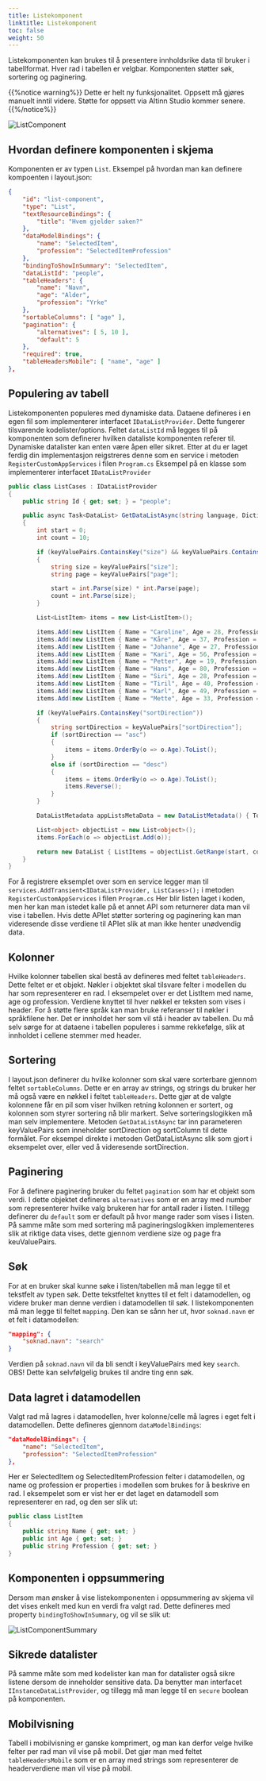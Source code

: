 ```yaml
---
title: Listekomponent
linktitle: Listekomponent
toc: false
weight: 50
---
```


Listekomponenten kan brukes til å presentere innholdsrike data til bruker i tabellformat. Hver rad i tabellen er velgbar.
Komponenten støtter søk, sortering og paginering. 

{{%notice warning%}}
Dette er helt ny funksjonalitet. Oppsett må gjøres manuelt inntil videre. Støtte for oppsett via Altinn Studio kommer 
senere.
{{%/notice%}}

![ListComponent](listComponent.png "Eksempel på hvordan listekomponenten ser ut")

## Hvordan definere komponenten i skjema 
Komponenten er av typen `List`. Eksempel på hvordan man kan definere kompoenten i layout.json:
```json
{
    "id": "list-component",
    "type": "List",
    "textResourceBindings": {
        "title": "Hvem gjelder saken?"
    },
    "dataModelBindings": {
        "name": "SelectedItem",
        "profession": "SelectedItemProfession"
    },
    "bindingToShowInSummary": "SelectedItem",
    "dataListId": "people",
    "tableHeaders": {
        "name": "Navn",
        "age": "Alder",
        "profession": "Yrke"
    },
    "sortableColumns": [ "age" ],
    "pagination": {
        "alternatives": [ 5, 10 ],
        "default": 5
    },
    "required": true,
    "tableHeadersMobile": [ "name", "age" ]
},
```

## Populering av tabell
Listekomponenten populeres med dynamiske data. Dataene defineres i en egen fil som implementerer interfacet `IDataListProvider`. 
Dette fungerer tilsvarende kodelister/options. Feltet `dataListId` må legges til på komponenten som definerer hvilken dataliste komponenten referer til. 
Dynamiske datalister kan enten være åpen eller sikret. 
Etter at du er laget ferdig din implementasjon reigstreres denne som en service i metoden `RegisterCustomAppServices` i filen `Program.cs`
Eksempel på en klasse som implementerer interfacet `IDataListProvider`

```csharp
public class ListCases : IDataListProvider
{
    public string Id { get; set; } = "people";

    public async Task<DataList> GetDataListAsync(string language, Dictionary<string, string> keyValuePairs)
    {
        int start = 0;
        int count = 10;

        if (keyValuePairs.ContainsKey("size") && keyValuePairs.ContainsKey("page"))
        {
            string size = keyValuePairs["size"];
            string page = keyValuePairs["page"];

            start = int.Parse(size) * int.Parse(page);
            count = int.Parse(size);
        }

        List<ListItem> items = new List<ListItem>();

        items.Add(new ListItem { Name = "Caroline", Age = 28, Profession = "Utvikler" });
        items.Add(new ListItem { Name = "Kåre", Age = 37, Profession = "Sykepleier" });
        items.Add(new ListItem { Name = "Johanne", Age = 27, Profession = "Utvikler" });
        items.Add(new ListItem { Name = "Kari", Age = 56, Profession = "Snekker" });
        items.Add(new ListItem { Name = "Petter", Age = 19, Profession = "Personlig trener" });
        items.Add(new ListItem { Name = "Hans", Age = 80, Profession = "Pensjonist" });
        items.Add(new ListItem { Name = "Siri", Age = 28, Profession = "UX designer" });
        items.Add(new ListItem { Name = "Tiril", Age = 40, Profession = "Arkitekt" });
        items.Add(new ListItem { Name = "Karl", Age = 49, Profession = "Skuespiller" });
        items.Add(new ListItem { Name = "Mette", Age = 33, Profession = "Artist" });

        if (keyValuePairs.ContainsKey("sortDirection"))
        {
            string sortDirection = keyValuePairs["sortDirection"];
            if (sortDirection == "asc")
            {
                items = items.OrderBy(o => o.Age).ToList();
            }
            else if (sortDirection == "desc") 
            {
                items = items.OrderBy(o => o.Age).ToList();
                items.Reverse();
            }
        }

        DataListMetadata appListsMetaData = new DataListMetadata() { TotaltItemsCount = items.Count };

        List<object> objectList = new List<object>();
        items.ForEach(o => objectList.Add(o));

        return new DataList { ListItems = objectList.GetRange(start, count), _metaData = appListsMetaData };
    }
}
```
For å registrere eksemplet over som en service legger man til `services.AddTransient<IDataListProvider, ListCases>();` i metoden `RegisterCustomAppServices` i filen `Program.cs`
Her blir listen laget i koden, men her kan man istedet kalle på et annet API som returnerer data man vil vise i tabellen.
Hvis dette APIet støtter sortering og paginering kan man videresende disse verdiene til APIet slik at man ikke henter unødvendig data. 

## Kolonner
Hvilke kolonner tabellen skal bestå av defineres med feltet `tableHeaders`. Dette feltet er et objekt. 
Nøkler i objektet skal tilsvare felter i modellen du har som representerer en rad.
I eksempelet over er det ListItem med name, age og profession. Verdiene knyttet til hver nøkkel er teksten som vises i header. For å støtte 
flere språk kan man bruke referanser til nøkler i språkfilene her. Det er innholdet her som vil stå i header av tabellen. 
Du må selv sørge for at dataene i tabellen populeres i samme rekkefølge, slik at innholdet i cellene stemmer med header.

## Sortering
I layout.json definerer du hvilke kolonner som skal være sorterbare gjennom feltet `sortableColumns`. 
Dette er en array av strings, og strings du bruker her må også være en nøkkel i feltet `tableHeaders`. Dette gjør 
at de valgte kolonnene får en pil som viser hvilken retning kolonnen er sortert, og kolonnen som styrer sortering nå blir markert. 
Selve sorteringslogikken må man selv implementere. Metoden `GetDataListAsync` tar inn parameteren keyValuePairs som
inneholder sortDirection og sortColumn til dette formålet.
For eksempel direkte i metoden GetDataListAsync slik som gjort i eksempelet over, eller ved å videresende sortDirection. 

## Paginering
For å definere paginering bruker du feltet `pagination` som har et objekt som verdi. I dette objektet defineres `alternatives` 
som er en array med number som representerer hvilke valg brukeren har for antall rader i listen. I tillegg definerer du 
`default` som er default på hvor mange rader som vises i listen. 
På samme måte som med sortering må pagineringslogikken implementeres slik at riktige data vises, dette gjennom verdiene size og page fra keuValuePairs.

## Søk
For at en bruker skal kunne søke i listen/tabellen må man legge til et tekstfelt av typen søk. Dette tekstfeltet knyttes til et felt i datamodellen, 
og videre bruker man denne verdien i datamodellen til søk. I listekomponenten må man legge til feltet `mapping`. 
Den kan se sånn her ut, hvor `soknad.navn` er et felt i datamodellen: 
```json
"mapping": {
    "soknad.navn": "search"
}
```
Verdien på `soknad.navn` vil da bli sendt i keyValuePairs med key `search`. OBS! Dette kan selvfølgelig brukes til andre ting enn søk.

## Data lagret i datamodellen
Valgt rad må lagres i datamodellen, hver kolonne/celle må lagres i eget felt i datamodellen. Dette defineres gjennom `dataModelBindings`: 
```json
"dataModelBindings": {
    "name": "SelectedItem",
    "profession": "SelectedItemProfession"
},
```
Her er SelectedItem og SelectedItemProfession felter i datamodellen, og name og profession er properties i modellen som brukes for å beskrive en rad. 
I eksempelet som er vist her er det laget en datamodell som representerer en rad, og den ser slik ut:
```csharp
public class ListItem
{
    public string Name { get; set; }
    public int Age { get; set; }
    public string Profession { get; set; }
}
```

## Komponenten i oppsummering
Dersom man ønsker å vise listekomponenten i oppsummering av skjema vil det vises enkelt med kun en verdi fra valgt rad.
Dette defineres med property `bindingToShowInSummary`, og vil se slik ut:

![ListComponentSummary](listComponentSummary.png "Eksempel på hvordan listekomponenten vises i oppsummering")


## Sikrede datalister
På samme måte som med kodelister kan man for datalister også sikre listene dersom de inneholder sensitive data. Da benytter
man interfacet `IInstanceDataListProvider`, og tillegg må man legge til en `secure` boolean på komponenten.

## Mobilvisning
Tabell i mobilvisning er ganske komprimert, og man kan derfor velge hvilke felter per rad man vil vise på mobil. Det gjør man 
med feltet `tableHeadersMobile` som er en array med strings som representerer de headerverdiene man vil vise på mobil. 
